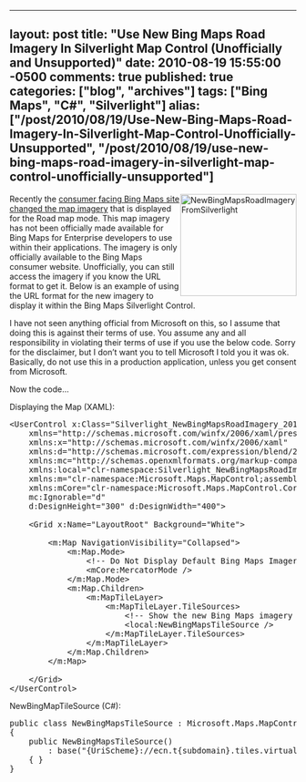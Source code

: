   ---
  layout: post
  title: "Use New Bing Maps Road Imagery In Silverlight Map Control (Unofficially and Unsupported)"
  date: 2010-08-19 15:55:00 -0500
  comments: true
  published: true
  categories: ["blog", "archives"]
  tags: ["Bing Maps", "C#", "Silverlight"]
  alias: ["/post/2010/08/19/Use-New-Bing-Maps-Road-Imagery-In-Silverlight-Map-Control-Unofficially-Unsupported", "/post/2010/08/19/use-new-bing-maps-road-imagery-in-silverlight-map-control-unofficially-unsupported"]
  ---
<!-- more -->
<p><a href="http://pietschsoft.com/image.axd?picture=NewBingMapsRoadImageryFromSilverlight.png"><img style="border-bottom: 0px; border-left: 0px; display: inline; margin-left: 0px; border-top: 0px; margin-right: 0px; border-right: 0px" title="NewBingMapsRoadImageryFromSilverlight" src="http://pietschsoft.com/image.axd?picture=NewBingMapsRoadImageryFromSilverlight_thumb.png" border="0" alt="NewBingMapsRoadImageryFromSilverlight" width="204" height="179" align="right" /></a> Recently the <a href="http://www.bing.com/community/blogs/maps/archive/2010/08/03/bing-s-bringing-sexy-maps.aspx">consumer facing Bing Maps site changed the map imagery</a> that is displayed for the Road map mode. This map imagery has not been officially made available for Bing Maps for Enterprise developers to use within their applications. The imagery is only officially available to the Bing Maps consumer website. Unofficially, you can still access the imagery if you know the URL format to get it. Below is an example of using the URL format for the new imagery to display it within the Bing Maps Silverlight Control.</p>
<p>I have not seen anything official from Microsoft on this, so I assume that doing this is against their terms of use. You assume any and all responsibility in violating their terms of use if you use the below code. Sorry for the disclaimer, but I don&rsquo;t want you to tell Microsoft I told you it was ok. Basically, do not use this in a production application, unless you get consent from Microsoft.</p>
<p>Now the code&hellip;</p>
<p>Displaying the Map (XAML):</p>
<pre class="csharpcode"><span class="kwrd">&lt;</span><span class="html">UserControl</span> <span class="attr">x:Class</span><span class="kwrd">="Silverlight_NewBingMapsRoadImagery_2010.MainPage"</span><br />    <span class="attr">xmlns</span><span class="kwrd">="http://schemas.microsoft.com/winfx/2006/xaml/presentation"</span><br />    <span class="attr">xmlns:x</span><span class="kwrd">="http://schemas.microsoft.com/winfx/2006/xaml"</span><br />    <span class="attr">xmlns:d</span><span class="kwrd">="http://schemas.microsoft.com/expression/blend/2008"</span><br />    <span class="attr">xmlns:mc</span><span class="kwrd">="http://schemas.openxmlformats.org/markup-compatibility/2006"</span><br />    <span class="attr">xmlns:local</span><span class="kwrd">="clr-namespace:Silverlight_NewBingMapsRoadImagery_2010"</span><br />    <span class="attr">xmlns:m</span><span class="kwrd">="clr-namespace:Microsoft.Maps.MapControl;assembly=Microsoft.Maps.MapControl"</span><br />    <span class="attr">xmlns:mCore</span><span class="kwrd">="clr-namespace:Microsoft.Maps.MapControl.Core;assembly=Microsoft.Maps.MapControl"</span><br />    <span class="attr">mc:Ignorable</span><span class="kwrd">="d"</span><br />    <span class="attr">d:DesignHeight</span><span class="kwrd">="300"</span> <span class="attr">d:DesignWidth</span><span class="kwrd">="400"</span><span class="kwrd">&gt;</span><br /><br />    <span class="kwrd">&lt;</span><span class="html">Grid</span> <span class="attr">x:Name</span><span class="kwrd">="LayoutRoot"</span> <span class="attr">Background</span><span class="kwrd">="White"</span><span class="kwrd">&gt;</span><br /><br />        <span class="kwrd">&lt;</span><span class="html">m:Map</span> <span class="attr">NavigationVisibility</span><span class="kwrd">="Collapsed"</span><span class="kwrd">&gt;</span><br />            <span class="kwrd">&lt;</span><span class="html">m:Map.Mode</span><span class="kwrd">&gt;</span><br />                <span class="rem">&lt;!-- Do Not Display Default Bing Maps Imagery --&gt;</span><br />                <span class="kwrd">&lt;</span><span class="html">mCore:MercatorMode</span> <span class="kwrd">/&gt;</span><br />            <span class="kwrd">&lt;/</span><span class="html">m:Map.Mode</span><span class="kwrd">&gt;</span><br />            <span class="kwrd">&lt;</span><span class="html">m:Map.Children</span><span class="kwrd">&gt;</span><br />                <span class="kwrd">&lt;</span><span class="html">m:MapTileLayer</span><span class="kwrd">&gt;</span><br />                    <span class="kwrd">&lt;</span><span class="html">m:MapTileLayer.TileSources</span><span class="kwrd">&gt;</span><br />                        <span class="rem">&lt;!-- Show the new Bing Maps imagery --&gt;</span><br />                        <span class="kwrd">&lt;</span><span class="html">local:NewBingMapsTileSource</span> <span class="kwrd">/&gt;</span><br />                    <span class="kwrd">&lt;/</span><span class="html">m:MapTileLayer.TileSources</span><span class="kwrd">&gt;</span><br />                <span class="kwrd">&lt;/</span><span class="html">m:MapTileLayer</span><span class="kwrd">&gt;</span><br />            <span class="kwrd">&lt;/</span><span class="html">m:Map.Children</span><span class="kwrd">&gt;</span><br />        <span class="kwrd">&lt;/</span><span class="html">m:Map</span><span class="kwrd">&gt;</span><br />        <br />    <span class="kwrd">&lt;/</span><span class="html">Grid</span><span class="kwrd">&gt;</span><br /><span class="kwrd">&lt;/</span><span class="html">UserControl</span><span class="kwrd">&gt;</span></pre>
<p><!-- .csharpcode, .csharpcode pre { 	font-size: small; 	color: black; 	font-family: consolas, "Courier New", courier, monospace; 	background-color: #ffffff; 	/*white-space: pre;*/ } .csharpcode pre { margin: 0em; } .csharpcode .rem { color: #008000; } .csharpcode .kwrd { color: #0000ff; } .csharpcode .str { color: #006080; } .csharpcode .op { color: #0000c0; } .csharpcode .preproc { color: #cc6633; } .csharpcode .asp { background-color: #ffff00; } .csharpcode .html { color: #800000; } .csharpcode .attr { color: #ff0000; } .csharpcode .alt  { 	background-color: #f4f4f4; 	width: 100%; 	margin: 0em; } .csharpcode .lnum { color: #606060; } --></p>
<p>NewBingMapTileSource (C#):</p>
<pre class="csharpcode"><span class="kwrd">public</span> <span class="kwrd">class</span> NewBingMapsTileSource : Microsoft.Maps.MapControl.TileSource<br />{<br />    <span class="kwrd">public</span> NewBingMapsTileSource()<br />        : <span class="kwrd">base</span>(<span class="str">"{UriScheme}://ecn.t{subdomain}.tiles.virtualearth.net/tiles/r{quadkey}?g=530&amp;mkt=EN-US&amp;lbl=l1&amp;stl=h&amp;shading=hill&amp;n=z"</span>)<br />    { }<br />}</pre>
<p><!-- .csharpcode, .csharpcode pre { 	font-size: small; 	color: black; 	font-family: consolas, "Courier New", courier, monospace; 	background-color: #ffffff; 	/*white-space: pre;*/ } .csharpcode pre { margin: 0em; } .csharpcode .rem { color: #008000; } .csharpcode .kwrd { color: #0000ff; } .csharpcode .str { color: #006080; } .csharpcode .op { color: #0000c0; } .csharpcode .preproc { color: #cc6633; } .csharpcode .asp { background-color: #ffff00; } .csharpcode .html { color: #800000; } .csharpcode .attr { color: #ff0000; } .csharpcode .alt  { 	background-color: #f4f4f4; 	width: 100%; 	margin: 0em; } .csharpcode .lnum { color: #606060; } --></p>
